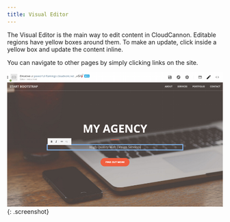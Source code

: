 ```yaml
---
title: Visual Editor
---
```


The Visual Editor is the main way to edit content in CloudCannon. Editable regions have yellow boxes around them. To make an update, click inside a yellow box and update the content inline.

You can navigate to other pages by simply clicking links on the site.

![Yellow Box](/img/guide/cms/visual.png){: .screenshot}

